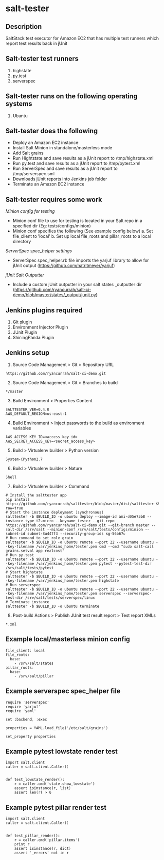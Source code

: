 salt-tester
===========


Description
-----------

SaltStack test executor for Amazon EC2 that has multiple test runners which report test results back in jUnit


Salt-tester test runners
------------------------

1. highstate
2. py.test
3. serverspec


Salt-tester runs on the following operating systems
----------------------------------------------------

1. Ubuntu


Salt-tester does the following
------------------------------

- Deploy an Amazon EC2 instance
- Install Salt Minion in standalone/masterless mode
- Add Salt grains
- Run Hightstate and save results as a jUnit report to /tmp/highstate.xml
- Run py.test and save results as a jUnit report to /tmp/pytest.xml
- Run ServerSpec and save results as a jUnit report to /tmp/serverspec.sml
- Downloads jUnit reports into Jenkins job folder
- Terminate an Amazon EC2 instance


Salt-tester requires some work
------------------------------

*Minion config for testing*
- Minion conf file to use for testing is located in your Salt repo in a specified dir (Eg: tests/configs/minion)
- Minion conf specifies the following (See example config below)
    a. Set file_client to 'local'
    b. Set up local file_roots and pillar_roots to a local directory

*ServerSpec spec_helper settings*
- ServerSpec spec_helper.rb file imports the yarjuf library to allow for jUnit output (https://github.com/natritmeyer/yarjuf)

*jUnit Salt Outputter*
- Include a custom jUnit outputter in your salt states _outputter dir (https://github.com/ryancurrah/salt-ci-demo/blob/master/states/_output/junit.py) 


Jenkins plugins required
------------------------

1. Git plugin
2. Environment Injector Plugin
3. JUnit Plugin
4. ShiningPanda Plugin


Jenkins setup
-------------

1. Source Code Management > Git > Repository URL

```
https://github.com/ryancurrah/salt-ci-demo.git
```

2. Source Code Management > Git > Branches to build

```
*/master
```

3. Build Environment > Properties Content

```
SALTTESTER_VER=0.4.0
AWS_DEFAULT_REGION=us-east-1
```

4. Build Environment > Inject passwords to the build as environment variables 

```
AWS_ACCESS_KEY_ID=<access_key_id>
AWS_SECRET_ACCESS_KEY=<secret_access_key>
```

5. Build > Virtualenv builder > Python version

```
System-CPython2.7
```

6. Build > Virtualenv builder > Nature

```
Shell
```

7. Build > Virtualenv builder > Command

```
# Install the salttester app
pip install https://github.com/ryancurrah/salttester/blob/master/dist/salttester-$SALTTESTER_VER.tar.gz?raw=true
# Start the instance deployment (synchronous)
salttester -b $BUILD_ID -o ubuntu deploy --image-id ami-d05e75b8 --instance-type t2.micro --keyname tester --git-repo https://github.com/ryancurrah/salt-ci-demo.git --git-branch master --salt-dir /srv/salt --minion-conf /srv/salt/tests/configs/minion --subnet-id subnet-8u447f3 --security-group-ids sg-56b67u
# Run command to set role grain
salttester -b $BUILD_ID -o ubuntu remote --port 22 --username ubuntu --key-filename /var/jenkins_home/tester.pem cmd --cmd "sudo salt-call grains.setval app realcost"
# Run py.test
salttester -b $BUILD_ID -o ubuntu remote --port 22 --username ubuntu --key-filename /var/jenkins_home/tester.pem pytest --pytest-test-dir /srv/salt/tests/pytest
# Start highstate
salttester -b $BUILD_ID -o ubuntu remote --port 22 --username ubuntu --key-filename /var/jenkins_home/tester.pem highstate
# Run serverspec
salttester -b $BUILD_ID -o ubuntu remote --port 22 --username ubuntu --key-filename /var/jenkins_home/tester.pem serverspec --serverspec-test-dir /srv/salt/tests/serverspec/linux
# Terminate instance
salttester -b $BUILD_ID -o ubuntu terminate
```

8. Post-build Actions > Publish JUnit test result report > Test report XMLs

```
*.xml
```


Example local/masterless minion config
--------------------------------------

```
file_client: local
file_roots:
  base:
    - /srv/salt/states
pillar_roots:
  base:
    - /srv/salt/pillar
```


Example serverspec spec_helper file
-----------------------------------

```
require 'serverspec'
require 'yarjuf'
require 'yaml'

set :backend, :exec

properties = YAML.load_file('/etc/salt/grains')

set_property properties
```


Example pytest lowstate render test
-----------------------------------

```
import salt.client
caller = salt.client.Caller()


def test_lowstate_render():
    r = caller.cmd('state.show_lowstate')
    assert isinstance(r, list)
    assert len(r) > 0
```


Example pytest pillar render test
---------------------------------

```
import salt.client
caller = salt.client.Caller()


def test_pillar_render():
    r = caller.cmd('pillar.items')
    print r
    assert isinstance(r, dict)
    assert '_errors' not in r
```